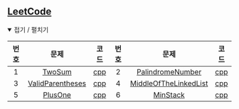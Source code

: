 [LeetCode](https://leetcode.com/problemset/all)
-----------------------------------------------

<details open> <summary> 접기 / 펼치기 </summary>

| 번호 | 문제                                                                | 코드                               | 번호 | 문제                                                                             | 코드                                    |
|:----:|:-------------------------------------------------------------------:|:----------------------------------:|:----:|:--------------------------------------------------------------------------------:|:---------------------------------------:|
|  1   |           [TwoSum](https://leetcode.com/problems/two-sum)           |      [cpp](source/TwoSum.cpp)      |  2   |       [PalindromeNumber](https://leetcode.com/problems/palindrome-number)        |   [cpp](source/PalindromeNumber.cpp)    |
|  3   | [ValidParentheses](https://leetcode.com/problems/valid-parentheses) | [cpp](source/ValidParentheses.cpp) |  4   | [MiddleOfTheLinkedList](https://leetcode.com/problems/middle-of-the-linked-list) | [cpp](source/MiddleOfTheLinkedList.cpp) |
|  5   |          [PlusOne](https://leetcode.com/problems/plus-one)          |     [cpp](source/PlusOne.cpp)      |  6   |               [MinStack](https://leetcode.com/problems/min-stack)                | [cpp](source/MiddleOfTheLinkedList.cpp) |

</details>
